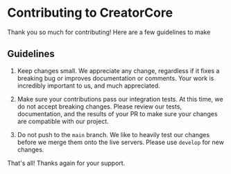 # Contributing to CreatorCore
Thank you so much for contributing!  Here are a few guidelines to make 

## Guidelines
1. Keep changes small.
We appreciate any change, regardless if it fixes a breaking bug or improves documentation or comments.  Your work is incredibly important to us, and much appreciated.

2. Make sure your contributions pass our integration tests.
At this time, we do not accept breaking changes.  Please review our tests, documentation, and the results of your PR to make sure your changes are compatible with our project.

3. Do not push to the `main` branch.
We like to heavily test our changes before we merge them onto the live servers.  Please use `develop` for new changes.

That's all!  Thanks again for your support.
